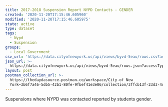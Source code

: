 ```yaml
---
title: 2017-2018 Suspension Report NYPD Contacts - GENDER
created: '2020-11-20T17:15:46.605960'
modified: '2020-11-20T17:15:46.605975'
state: active
type: dataset
tags:
  - Nypd
  - Suspension
groups:
  - Local Government
csv_url: 'https://data.cityofnewyork.us/api/views/byvd-5eau/rows.csv?accessType=DOWNLOAD'
json_url: >-
  https://data.cityofnewyork.us/api/views/byvd-5eau/rows.json?accessType=DOWNLOAD
layout: post
postman_collection_url: >-
  https://thedaydasource.postman.co/workspace/City-of New
  York~3b6f7a46-5db5-42b1-80fe-9fbef41e3e06/collection/3ffcb13f-23d3-4d49-a2e0-74af7d109332
---
```

Suspensions where NYPD was contacted reported by students gender.
